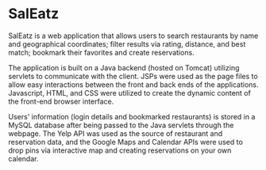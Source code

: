 # SalEatz

SalEatz is a web application that allows users to search restaurants by name and geographical coordinates; filter results via rating, distance, and best match;
bookmark their favorites and create reservations.

The application is built on a Java backend (hosted on Tomcat) utilizing servlets to communicate with the client. JSPs were used as the page files to allow easy interactions between the front and back ends of the applications. Javascript, HTML, and CSS were utilized to create the dynamic content of the front-end browser interface.

Users' information (login details and bookmarked restaurants) is stored in a MySQL database after being passed to the Java servlets through the webpage. The Yelp API was used as the source of restaurant and reservation data, and the Google Maps and Calendar APIs were used to drop pins via interactive map and creating reservations on your own calendar.
